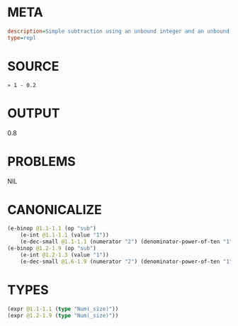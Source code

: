 # META
~~~ini
description=Simple subtraction using an unbound integer and an unbound frac (defaults to Dec)
type=repl
~~~
# SOURCE
~~~roc
» 1 - 0.2
~~~
# OUTPUT
0.8
# PROBLEMS
NIL
# CANONICALIZE
~~~clojure
(e-binop @1.1-1.1 (op "sub")
	(e-int @1.1-1.1 (value "1"))
	(e-dec-small @1.1-1.1 (numerator "2") (denominator-power-of-ten "1") (value "0.2")))
(e-binop @1.2-1.9 (op "sub")
	(e-int @1.2-1.3 (value "1"))
	(e-dec-small @1.6-1.9 (numerator "2") (denominator-power-of-ten "1") (value "0.2")))
~~~
# TYPES
~~~clojure
(expr @1.1-1.1 (type "Num(_size)"))
(expr @1.2-1.9 (type "Num(_size)"))
~~~
